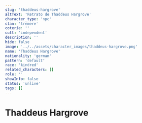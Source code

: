 ```yaml
---
slug: 'thaddeus-hargrove'
altText: 'Retrato de Thaddeus Hargrove'
character_type: 'npc'
clan: 'tremere'
coterie: ''
cult: 'independent'
description: ''
hide: false
image: '../../assets/character_images/thaddeus-hargrove.png'
name: 'Thaddeus Hargrove'
nationality: 'german'
pattern: 'default'
race: 'kindred'
related_characters: []
role: ''
showInfo: false
status: 'unlive'
tags: []
---
```


# Thaddeus Hargrove
